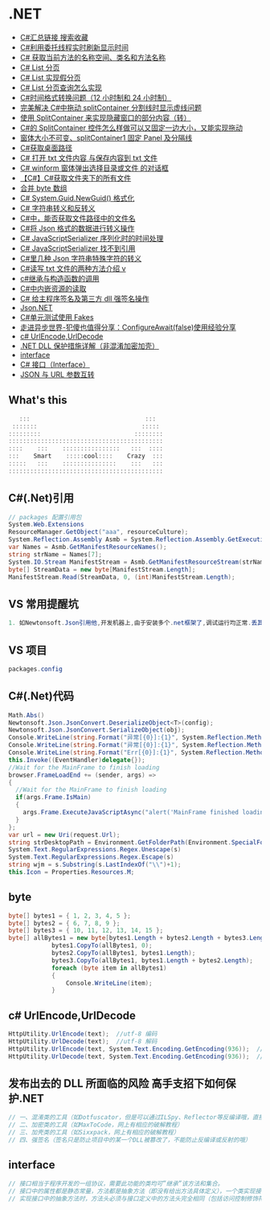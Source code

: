 # .NET

- [C#汇总链接 搜索收藏](https://www.cnblogs.com/bycnboy/p/9040913.html)
- [C#利用委托线程实时刷新显示时间](https://jingyan.baidu.com/article/5d6edee2f701fd99eadeec31.html)
- [C# 获取当前方法的名称空间、类名和方法名称](https://www.cnblogs.com/cang12138/p/7714651.html)
- [C# List 分页](https://blog.csdn.net/rex_man/article/details/14120445)
- [C# List 实现假分页](https://blog.csdn.net/pengyan901120/article/details/82837447)
- [C# List 分页查询怎么实现](https://zhidao.baidu.com/question/406594247.html)
- [C#时间格式转换问题（12 小时制和 24 小时制）](https://www.cnblogs.com/LessIsMoreZ/p/7008867.html)
- [完美解决 C#中拖动 splitContainer 分割线时显示虚线问题](https://www.cnblogs.com/limj1987/p/8392786.html)
- [使用 SplitContainer 来实现隐藏窗口的部分内容（转）](https://www.cnblogs.com/liuxingleiyu/p/5882888.html)
- [C#的 SplitContainer 控件怎么样做可以又固定一边大小，又能实现拖动](https://bbs.csdn.net/topics/300029107)
- [窗体大小不可变、splitContainer1 固定 Panel 及分隔线](http://blog.sina.com.cn/s/blog_7d23f3570101afo7.html)
- [C#获取桌面路径](https://blog.csdn.net/qq_36051316/article/details/80026068)
- [C# 打开 txt 文件内容 与保存内容到 txt 文件](https://www.cnblogs.com/siyuanshuo/p/7297725.html)
- [C# winform 窗体弹出选择目录或文件 的对话框](https://www.cnblogs.com/su-king/p/5122026.html)
- [【C#】C#获取文件夹下的所有文件](https://www.cnblogs.com/willingtolove/p/9235353.html#_label1)
- [合并 byte 数组](https://www.cnblogs.com/yuwuji/p/8081897.html)
- [C# System.Guid.NewGuid() 格式化](https://www.cnblogs.com/AlanYN/p/6559418.html)
- [C# 字符串转义和反转义](https://www.cnblogs.com/sunxi/p/5073872.html)
- [C#中，能否获取文件路径中的文件名](https://zhidao.baidu.com/question/1433970480719842059.html)
- [C#将 Json 格式的数据进行转义操作](https://blog.csdn.net/weixin_39885282/article/details/80023758)
- [C# JavaScriptSerializer 序列化时的时间处理](https://www.cnblogs.com/basterdaidai/p/6212760.html)
- [C# JavaScriptSerializer 找不到引用](https://www.cnblogs.com/zhangjd/p/8135929.html)
- [C#里几种 Json 字符串特殊字符的转义](https://www.cnblogs.com/wuyujie/p/7656488.html)
- [C#读写 txt 文件的两种方法介绍 v](https://www.cnblogs.com/bingxing/p/7147562.html)
- [c#继承与构造函数的调用](https://www.cnblogs.com/chox/p/6722855.html)
- [C#中内嵌资源的读取](http://www.cnblogs.com/sanghg/p/8074745.html)
- [C# 给主程序签名及第三方 dll 强签名操作](https://www.cnblogs.com/xuliangxing/p/6708958.html)
- [Json.NET](https://www.newtonsoft.com/json)
- [C#单元测试使用 Fakes](https://www.cnblogs.com/shaoxuejun/p/5976162.html)
- [走进异步世界-犯傻也值得分享：ConfigureAwait(false)使用经验分享](http://www.cnblogs.com/cmt/p/configure_await_false.html)
- [c# UrlEncode,UrlDecode](https://www.cnblogs.com/lijea/p/4429073.html)
- [.NET DLL 保护措施详解（非混淆加密加壳）](https://www.cnblogs.com/dengxi/p/5750170.html)
- [interface](https://baike.baidu.com/item/interface/6070217?fr=aladdin)
- [C# 接口（Interface）](http://www.runoob.com/csharp/csharp-interface.html)
- [JSON 与 URL 参数互转](https://blog.csdn.net/lihefei_coder/article/details/81417311)

## What's this

```c#
   :::                                :::
 :::::::                             :::::
:::::::::                          ::::::::
:::::::::::::::::::::::::::::::::::::::::::
::::    :::    ::::::::::::::::   :::  ::::
:::    Smart    :::::cool::::    Crazy  :::
:::::   :::    :::::::::::::::    :::   :::
:::::::::::::::::::::::::::::::::::::::::::
```

## C#(.Net)引用

```c#
// packages 配置引用包
System.Web.Extensions
ResourceManager.GetObject("aaa", resourceCulture);
System.Reflection.Assembly Asmb = System.Reflection.Assembly.GetExecutingAssembly();
var Names = Asmb.GetManifestResourceNames();
string strName = Names[7];
System.IO.Stream ManifestStream = Asmb.GetManifestResourceStream(strName);
byte[] StreamData = new byte[ManifestStream.Length];
ManifestStream.Read(StreamData, 0, (int)ManifestStream.Length);

```

## VS 常用提醒坑

```c#
1. 如Newtonsoft.Json引用他,开发机器上,由于安装多个.net框架了,调试运行均正常.丢其它机器去,由于运行时都是4.0版本,但是目标框架如引用4.5框架时候就会报错.所以尽量可能选择4.0运行时和4.0编译的框架版本

```

## VS 项目

```c#
packages.config
```

## C#(.Net)代码

```c#
Math.Abs()
Newtonsoft.Json.JsonConvert.DeserializeObject<T>(config);
Newtonsoft.Json.JsonConvert.SerializeObject(obj);
Console.WriteLine(string.Format("异常[{0}]:{1}", System.Reflection.MethodBase.GetCurrentMethod().Name, Ex.Message));
Console.WriteLine(string.Format("异常[{0}]:{1}", System.Reflection.MethodBase.GetCurrentMethod().Name, ex.Message));
Console.WriteLine(string.Format("Err[{0}]:{1}", System.Reflection.MethodBase.GetCurrentMethod().Name, ex.Message));
this.Invoke((EventHandler)delegate{});
//Wait for the MainFrame to finish loading
browser.FrameLoadEnd += (sender, args) =>
{
  //Wait for the MainFrame to finish loading
  if(args.Frame.IsMain)
  {
    args.Frame.ExecuteJavaScriptAsync("alert('MainFrame finished loading');");
  }
};
var url = new Uri(request.Url);
string strDesktopPath = Environment.GetFolderPath(Environment.SpecialFolder.DesktopDirectory);
System.Text.RegularExpressions.Regex.Unescape(s)
System.Text.RegularExpressions.Regex.Escape(s)
string wjm = s.Substring(s.LastIndexOf("\\")+1);
this.Icon = Properties.Resources.M;
```

## byte

```c#
byte[] bytes1 = { 1, 2, 3, 4, 5 };
byte[] bytes2 = { 6, 7, 8, 9 };
byte[] bytes3 = { 10, 11, 12, 13, 14, 15 };
byte[] allBytes1 = new byte[bytes1.Length + bytes2.Length + bytes3.Length];
            bytes1.CopyTo(allBytes1, 0);
            bytes2.CopyTo(allBytes1, bytes1.Length);
            bytes3.CopyTo(allBytes1, bytes1.Length + bytes2.Length);
            foreach (byte item in allBytes1)
            {
                Console.WriteLine(item);
            }

```

## c# UrlEncode,UrlDecode

```c#
HttpUtility.UrlEncode(text);  //utf-8 编码
HttpUtility.UrlDecode(text);  //utf-8 解码
HttpUtility.UrlEncode(text, System.Text.Encoding.GetEncoding(936));  //gb2312编码
HttpUtility.UrlDecode(text, System.Text.Encoding.GetEncoding(936));  //gb2312解码
```

## 发布出去的 DLL 所面临的风险 高手支招下如何保护.NET

```c#
// 一、混淆类的工具（如Dotfuscator，但是可以通过ILSpy、Reflector等反编译哦，直接COPY代码也能运行）
// 二、加密类的工具（如MaxToCode，网上有相应的破解教程）
// 三、加壳类的工具（如Sixxpack，网上有相应的破解教程）
// 四、强签名（签名只是防止项目中的某一个DLL被篡改了，不能防止反编译或反射的哦）
```

## interface

```c#
// 接口相当于程序开发的一组协议，需要此功能的类均可”继承”该方法和集合。
// 接口中的属性都是静态常量，方法都是抽象方法（即没有给出方法具体定义），一个类实现接口后，将继承接口中的所有静态常量。
// 实现接口中的抽象方法时，方法头必须与接口定义中的方法头完全相同（包括访问控制修饰符、返回值类型、参数列表等）
```
